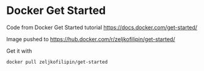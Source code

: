 # Docker Get Started

Code from Docker Get Started tutorial https://docs.docker.com/get-started/

Image pushed to https://hub.docker.com/r/zeljkofilipin/get-started/

Get it with

    docker pull zeljkofilipin/get-started
